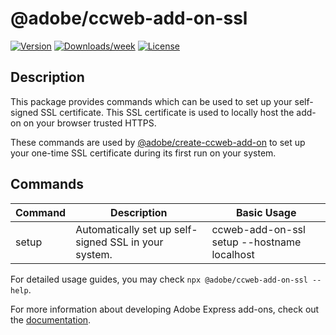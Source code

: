 # @adobe/ccweb-add-on-ssl

[![Version](https://img.shields.io/npm/v/@adobe/ccweb-add-on-ssl.svg)](https://npmjs.org/package/@adobe/ccweb-add-on-ssl)
[![Downloads/week](https://img.shields.io/npm/dw/@adobe/ccweb-add-on-ssl.svg)](https://npmjs.org/package/@adobe/ccweb-add-on-ssl)
[![License](https://img.shields.io/badge/License-MIT-blue.svg)](https://opensource.org/license/mit)

## Description

This package provides commands which can be used to set up your self-signed SSL certificate. This SSL certificate is used to locally host the add-on on your browser trusted HTTPS.

These commands are used by [@adobe/create-ccweb-add-on](https://www.npmjs.com/package/@adobe/create-ccweb-add-on) to set up your one-time SSL certificate during its first run on your system.

## Commands

| Command | Description                                          | Basic Usage                                 |
| ------- | ---------------------------------------------------- | ------------------------------------------- |
| setup   | Automatically set up self-signed SSL in your system. | ccweb-add-on-ssl setup --hostname localhost |

For detailed usage guides, you may check `npx @adobe/ccweb-add-on-ssl --help`.

For more information about developing Adobe Express add-ons, check out the [documentation](https://developer.adobe.com/express/add-ons/).
